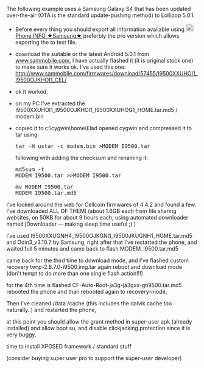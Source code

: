 The following example uses a Samsung Galaxy S4 that has been updated over-the-air (OTA is the standard update-pushing method) to Lollipop 5.0.1.

- Before every thing you should export all information available using <a href="https://play.google.com/store/apps/details?id=org.vndnguyen.phoneinfo" target="_blank"><img src="https://lh3.googleusercontent.com/eldBokSOkY5Gc5MbrI_0vJv-hE3p_QU2YJTko3OuZjWKvYLYErUzloc8HwRl1MzEFQ=w300-rw" width="20" height="20"/> Phone INFO ★Samsung★</a> preferbly the pro version which allows exporting the to text file.

- download the suitable or the latest Android 5.0.1 from <a href="http://www.sammobile.com" target="_blank">www.sammobile.com</a>, I have actually flashed it (it is original stock one) to make sure it works ok.
I've used this one: <a href="http://www.sammobile.com/firmwares/download/57455/I9500XXUHOI1_I9500OJKHOI1_CEL/" target="_blank">http://www.sammobile.com/firmwares/download/57455/I9500XXUHOI1_I9500OJKHOI1_CEL/</a>

- ok it worked,
- on my PC I've extracted the I9500XXUHOI1_I9500OJKHOI1_I9500XXUHOG1_HOME.tar.md5 / modem.bin
- copied it to c:\\cygwin\\home\\Elad opened cygwin and compressed it to tar using <pre>tar -H ustar -c modem.bin >MODEM_I9500.tar</pre> following with adding the checksum and renaming it: <pre>md5sum -t MODEM_I9500.tar >>MODEM_I9500.tar</pre> <pre>mv MODEM_I9500.tar MODEM_I9500.tar.md5</pre>

I've looked around the web for Cellcom firmwares of 4.4.2 and found a few.
I've downloaded ALL OF THEM! (about 1.6GB each from file sharing websites, on 50KB for about 9 hours each, using automated downloader named jDownloader -- making sleep time useful ;)  )

I've used I9500XXUGNH4_I9500OJKGNI1_I9500JKUGNH1_HOME.tar.md5 and Odin3_v3.10.7 by Samsung,
right after that I've restarted the phone, and waited full 5 minutes
and came back to flash MODEM_I9500.tar.md5

came back for the third time to download mode, and I've flashed custom recovery twrp-2.8.7.0-i9500.img.tar again reboot and download mode (don't tempt to do more than one single flash action!!!)

for the 4th time is flashed CF-Auto-Root-ja3g-ja3gxx-gti9500.tar.md5
rebooted the phone and than rebooted again to recovery-mode, 

Then I've cleaned /data /cache (this includes the dalvik cache too naturally..) and restarted the phone,

at this point you should allow the grant method in super-user apk (already installed) and allow boot su, and disable clickjacking protection since it is very buggy.

time to install XPOSED framework / standard stuff

(consider buying super user pro to support the super-user developer)